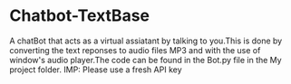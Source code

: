 # Chatbot-TextBase

A chatBot that acts as a virtual assiatant by talking to you.This is done by converting the text reponses to audio files MP3 and with the use of window's audio player.The code can be found in the Bot.py file in the My project folder.
IMP: Please use a fresh API key 
